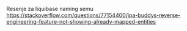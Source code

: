 Resenje za liquibase naming semu https://stackoverflow.com/questions/77154400/jpa-buddys-reverse-engineering-feature-not-showing-already-mapped-entities